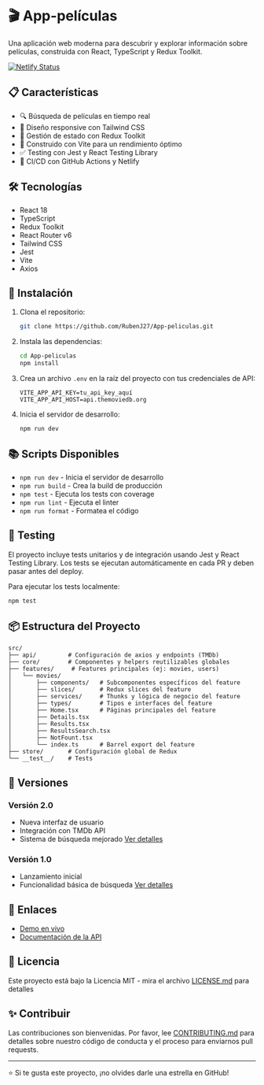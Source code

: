 # 🎬 App-películas

Una aplicación web moderna para descubrir y explorar información sobre películas, construida con React, TypeScript y Redux Toolkit.

[![Netlify Status](https://api.netlify.com/api/v1/badges/YOUR-BADGE-ID/deploy-status)](https://page-to-see-movie-information.netlify.app/)

## 📋 Características

- 🔍 Búsqueda de películas en tiempo real
- 📱 Diseño responsive con Tailwind CSS
- 🎯 Gestión de estado con Redux Toolkit
- 🚀 Construido con Vite para un rendimiento óptimo
- ✅ Testing con Jest y React Testing Library
- 🔄 CI/CD con GitHub Actions y Netlify

## 🛠️ Tecnologías

- React 18
- TypeScript
- Redux Toolkit
- React Router v6
- Tailwind CSS
- Jest
- Vite
- Axios

## 🚀 Instalación

1. Clona el repositorio:

   ```bash
   git clone https://github.com/RubenJ27/App-peliculas.git
   ```

2. Instala las dependencias:

   ```bash
   cd App-peliculas
   npm install
   ```

3. Crea un archivo `.env` en la raíz del proyecto con tus credenciales de API:

   ```env
   VITE_APP_API_KEY=tu_api_key_aquí
   VITE_APP_API_HOST=api.themoviedb.org
   ```

4. Inicia el servidor de desarrollo:
   ```bash
   npm run dev
   ```

## 📚 Scripts Disponibles

- `npm run dev` - Inicia el servidor de desarrollo
- `npm run build` - Crea la build de producción
- `npm test` - Ejecuta los tests con coverage
- `npm run lint` - Ejecuta el linter
- `npm run format` - Formatea el código

## 🧪 Testing

El proyecto incluye tests unitarios y de integración usando Jest y React Testing Library. Los tests se ejecutan automáticamente en cada PR y deben pasar antes del deploy.

Para ejecutar los tests localmente:

```bash
npm test
```

## 📦 Estructura del Proyecto

```
src/
├── api/         # Configuración de axios y endpoints (TMDb)
├── core/        # Componentes y helpers reutilizables globales
├── features/     # Features principales (ej: movies, users)
│   └── movies/
│       ├── components/   # Subcomponentes específicos del feature
│       ├── slices/       # Redux slices del feature
│       ├── services/     # Thunks y lógica de negocio del feature
│       ├── types/        # Tipos e interfaces del feature
│       ├── Home.tsx      # Páginas principales del feature
│       ├── Details.tsx
│       ├── Results.tsx
│       ├── ResultsSearch.tsx
│       ├── NotFount.tsx
│       └── index.ts      # Barrel export del feature
├── store/       # Configuración global de Redux
└── __test__/    # Tests
```

## 🌟 Versiones

### Versión 2.0

- Nueva interfaz de usuario
- Integración con TMDb API
- Sistema de búsqueda mejorado
  [Ver detalles](https://github.com/RubenJ27/App-peliculas/commit/b079b5f7ad8a24ba1fc07c99bb1d12455565bad3)

### Versión 1.0

- Lanzamiento inicial
- Funcionalidad básica de búsqueda
  [Ver detalles](https://github.com/RubenJ27/App-peliculas/commit/55b21cdec1fcd286eae4199f922dd738aecace7b)

## 🔗 Enlaces

- [Demo en vivo](https://page-to-see-movie-information.netlify.app/)
- [Documentación de la API](https://developers.themoviedb.org/3)

## 📄 Licencia

Este proyecto está bajo la Licencia MIT - mira el archivo [LICENSE.md](LICENSE.md) para detalles

## ✨ Contribuir

Las contribuciones son bienvenidas. Por favor, lee [CONTRIBUTING.md](CONTRIBUTING.md) para detalles sobre nuestro código de conducta y el proceso para enviarnos pull requests.

---

⭐️ Si te gusta este proyecto, ¡no olvides darle una estrella en GitHub!

